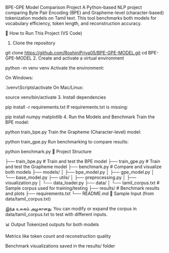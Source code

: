 BPE-GPE Model Comparison Project
A Python-based NLP project comparing Byte Pair Encoding (BPE) and Grapheme-level (character-based) tokenization models on Tamil text. This tool benchmarks both models for vocabulary efficiency, token length, and reconstruction accuracy.

🚀 How to Run This Project (VS Code)
1. Clone the repository

git clone https://github.com/RoshiniPriya05/BPE-GPE-MODEL.git
cd BPE-GPE-MODEL
2. Create and activate a virtual environment

python -m venv venv
Activate the environment:

On Windows:


.\venv\Scripts\activate
On Mac/Linux:


source venv/bin/activate
3. Install dependencies

pip install -r requirements.txt
If requirements.txt is missing:


pip install numpy matplotlib
4. Run the Models and Benchmark
Train the BPE model:


python train_bpe.py
Train the Grapheme (Character-level) model:


python train_gpe.py
Run benchmarking to compare results:

python benchmark.py
📁 Project Structure

├── train_bpe.py           # Train and test the BPE model
├── train_gpe.py           # Train and test the Grapheme model
├── benchmark.py           # Compare and visualize both models
├── models/
│   ├── bpe_model.py
│   ├── gpe_model.py
│   └── base_model.py
├── utils/
│   ├── preprocessing.py
│   ├── visualization.py
│   └── data_loader.py
├── data/
│   └── tamil_corpus.txt   # Sample corpus used for training/testing
├── results/               # Benchmark results and plots
├── requirements.txt
└── README.md
🧪 Sample Input (from data/tamil_corpus.txt)

இந்த உலகம் அழகானது.
You can modify or expand the corpus in data/tamil_corpus.txt to test with different inputs.

📊 Output
Tokenized outputs for both models

Metrics like token count and reconstruction quality

Benchmark visualizations saved in the results/ folder
